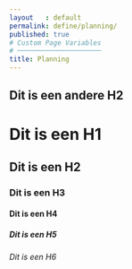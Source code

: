 ```yaml
---
layout   : default
permalink: define/planning/
published: true
# Custom Page Variables
# ─────────────────────
title: Planning
---
```


Dit is een andere H2
 --------------------

# Dit is een H1
## Dit is een H2
### Dit is een H3
#### Dit is een H4
##### Dit is een H5
###### Dit is een H6